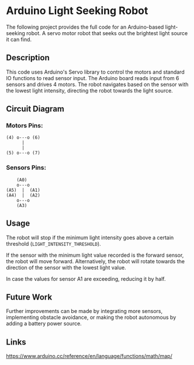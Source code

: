 # Arduino Light Seeking Robot

The following project provides the full code for an Arduino-based light-seeking robot. A servo motor robot that seeks out the brightest light source it can find. 

## Description

This code uses Arduino's Servo library to control the motors and standard IO functions to read sensor input. The Arduino board reads input from 6 sensors and drives 4 motors. The robot navigates based on the sensor with the lowest light intensity, directing the robot towards the light source. 

## Circuit Diagram

### Motors Pins:
```
(4) o---o (6)
      |
      |
(5) o---o (7)
```

### Sensors Pins:

```
    (A0)
    o---o
(A5)  |  (A1)
(A4)  |  (A2)
    o---o
    (A3)
```

## Usage

The robot will stop if the minimum light intensity goes above a certain threshold (`LIGHT_INTENSITY_THRESHOLD`). 

If the sensor with the minimum light value recorded is the forward sensor, the robot will move forward. Alternatively, the robot will rotate towards the direction of the sensor with the lowest light value.

In case the values for sensor A1 are exceeding, reducing it by half. 


## Future Work

Further improvements can be made by integrating more sensors, implementing obstacle avoidance, or making the robot autonomous by adding a battery power source.

## Links

https://www.arduino.cc/reference/en/language/functions/math/map/
